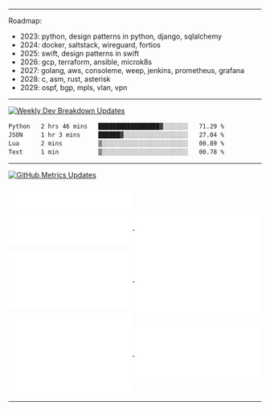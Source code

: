 
---

Roadmap:

- 2023: python, design patterns in python, django, sqlalchemy
- 2024: docker, saltstack, wireguard, fortios
- 2025: swift, design patterns in swift
- 2026: gcp, terraform, ansible, microk8s
- 2027: golang, aws, consoleme, weep, jenkins, prometheus, grafana
- 2028: c, asm, rust, asterisk
- 2029: ospf, bgp, mpls, vlan, vpn
  
---

[![Weekly Dev Breakdown Updates](https://github.com/raelldottin/raelldottin/actions/workflows/wakatime.yml/badge.svg)](https://github.com/raelldottin/raelldottin/actions/workflows/wakatime.yml)

<!--START_SECTION:waka-->

```txt
Python   2 hrs 46 mins   █████████████████▓░░░░░░░   71.29 %
JSON     1 hr 3 mins     ██████▓░░░░░░░░░░░░░░░░░░   27.04 %
Lua      2 mins          ▒░░░░░░░░░░░░░░░░░░░░░░░░   00.89 %
Text     1 min           ▒░░░░░░░░░░░░░░░░░░░░░░░░   00.78 %
```

<!--END_SECTION:waka-->

---

[![GitHub Metrics Updates](https://github.com/raelldottin/raelldottin/actions/workflows/metrics.yml/badge.svg)](https://github.com/raelldottin/raelldottin/actions/workflows/metrics.yml)

<a href="https://github.com/raelldottin">
  <img align="center" width="49%" src="./header.svg" />
</a>
<br/>
<a href="https://github.com/raelldottin">
  <img align="center" width="49%" src="./repositories.svg" />
</a>
<a href="https://github.com/raelldottin">
  <img align="center" width="49%" src="./acti_comm.svg" />
</a>

<a href="https://github.com/raelldottin">
  <img align="center" width="49%" src="./iso_calender.svg" />
</a>

<a href="https://github.com/raelldottin">
    <img align="center" width="49%" src="./issue_pr_lang.svg" />
</a>

<a href="https://github.com/raelldottin">
  <img align="center" width="49%" src="./github-habits.svg" />
</a>
<a href="https://github.com/raelldottin">
    <img align="center" width="49%" src="./achievements.svg" />
</a>

---

<!--

Attempt a non-trival programming project (one that will require more than 1,000 lines of code to solve) by following these rules:
1. Only one level of indentation is allowed per method, thus no if statements in loops or nesting.
1. You’re not allowed to use the keyword else.
1. All primitive types and strings must be wrapped in objects specifically for the use they are put to.
1. Collections are first class, and as such require their own objects.
1. Don't abbreviate names. If names are too long, you are probably doing more than one thing in a method or class — don’t do that.
1. Only one object operator allowed per line, so object.method() is ok, but object.attribute.method() is not.
1. Keep your entities small (packages < 15 objects, classes < 50 lines, methods < 5 lines).
1. No class may have more than two instance variables.
1. You are not allowed to use getters, setters, or access properties directly.

— Thought Works Anthology by Jeff Bay published by The Pragmatic Programmers

---


If hate reflects success, perhaps they should lessen their disdain for me. Either amplify my accomplishments or realize that seeking my downfall is also their own undoing.

---

-->
